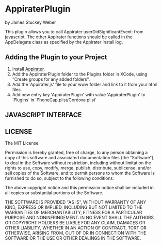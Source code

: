 # AppiraterPlugin #
by James Stuckey Weber

This plugin allows you to call Appirater userDidSignificantEvent: from javascript. The other Appirater functions should be called in the AppDelegate class as specified by the Appirater install log.

## Adding the Plugin to your Project ##

1. Install [Appirater](https://github.com/arashpayan/appirater).
2. Add the AppiraterPlugin folder to the Plugins folder in XCode, using "Create groups for any added folders".
3. Add the 'Appirater.js' file to your www folder and link to it from your html files.
4. Add new entry key 'AppiraterPlugin' with value 'AppiraterPlugin' to 'Plugins' in 'PhoneGap.plist/Cordova.plist'

## JAVASCRIPT INTERFACE ##


## LICENSE ##

The MIT License

Permission is hereby granted, free of charge, to any person obtaining a copy of this software and associated documentation files (the "Software"), to deal in the Software without restriction, including without limitation the rights to use, copy, modify, merge, publish, distribute, sublicense, and/or sell copies of the Software, and to permit persons to whom the Software is furnished to do so, subject to the following conditions:

The above copyright notice and this permission notice shall be included in all copies or substantial portions of the Software.

THE SOFTWARE IS PROVIDED "AS IS", WITHOUT WARRANTY OF ANY KIND, EXPRESS OR IMPLIED, INCLUDING BUT NOT LIMITED TO THE WARRANTIES OF MERCHANTABILITY, FITNESS FOR A PARTICULAR PURPOSE AND NONINFRINGEMENT. IN NO EVENT SHALL THE AUTHORS OR COPYRIGHT HOLDERS BE LIABLE FOR ANY CLAIM, DAMAGES OR OTHER LIABILITY, WHETHER IN AN ACTION OF CONTRACT, TORT OR OTHERWISE, ARISING FROM, OUT OF OR IN CONNECTION WITH THE SOFTWARE OR THE USE OR OTHER DEALINGS IN THE SOFTWARE.